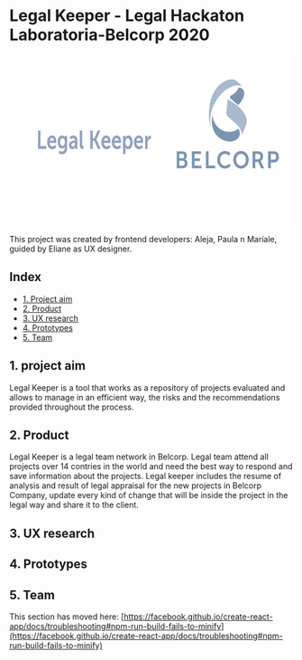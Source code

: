 # Legal Keeper - Legal Hackaton Laboratoria-Belcorp 2020
<p align="center"> <img src="src/Assets/Icons/header.svg" width="1000" height="300"> </p>


This project was created by frontend developers: Aleja, Paula n Maríale, guided by Eliane as UX designer.

## Index

* [1. Project aim ](#1-project-aim)
* [2. Product](#2-definición-del-producto)
* [3. UX research](#3-UX-research)
* [4. Prototypes](#4-Prototypes)
* [5. Team](#5-Team)


## 1. project aim
Legal Keeper is a tool that works as a repository of projects evaluated and allows to manage in an efficient way, the risks and the recommendations provided throughout the process.

## 2. Product
Legal Keeper is a legal team network in Belcorp. Legal team attend all projects over 14 contries in the world and need the best way to respond and save information about the projects. Legal keeper includes the resume of analysis and result of legal appraisal for the new projects in Belcorp Company, update every kind of change that will be inside the project in the legal way and share it to the client. 

## 3. UX research

## 4. Prototypes

## 5. Team




This section has moved here: [https://facebook.github.io/create-react-app/docs/troubleshooting#npm-run-build-fails-to-minify](https://facebook.github.io/create-react-app/docs/troubleshooting#npm-run-build-fails-to-minify)
